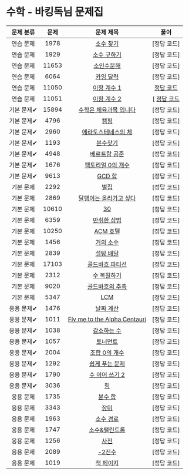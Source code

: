 # 수학 - 바킹독님 문제집

| 문제 분류 | 문제 | 문제 제목 | 풀이 | 
| :--: | :--: | :--: | :--: | 
| 연습 문제 | 1978 | [소수 찾기](https://www.acmicpc.net/problem/1978) | [정답 코드] | 
| 연습 문제 | 1929 | [소수 구하기](https://www.acmicpc.net/problem/1929) | [정답 코드] | 
| 연습 문제 | 11653 | [소인수분해](https://www.acmicpc.net/problem/11653) | [정답 코드] | 
| 연습 문제 | 6064 | [카잉 달력](https://www.acmicpc.net/problem/6064) | [정답 코드] |
| 연습 문제 | 11050 | [이항 계수 1](https://www.acmicpc.net/problem/11050) | [정답 코드](/수학/solution/11050-김지환.cpp) |
| 연습 문제 | 11051 | [이항 계수 2](https://www.acmicpc.net/problem/11051) | [ [정답 코드](/수학/solution/11051-김지환.cpp) | 
| 기본 문제✔ | 15894 | [수학은 체육과목 입니다](https://www.acmicpc.net/problem/15894) | [정답 코드] |
| 기본 문제✔ | 4796 | [캠핑](https://www.acmicpc.net/problem/4796) | [정답 코드] | 
| 기본 문제✔ | 2960 | [에라토스테네스의 체](https://www.acmicpc.net/problem/2960) | [정답 코드] | 
| 기본 문제✔ | 1193 | [분수찾기](https://www.acmicpc.net/problem/1193) | [정답 코드] | 
| 기본 문제✔ | 4948 | [베르트랑 공준](https://www.acmicpc.net/problem/4948) | [정답 코드] |
| 기본 문제✔ | 1676 | [팩토리얼 0의 개수](https://www.acmicpc.net/problem/1676) | [정답 코드] | 
| 기본 문제✔ | 9613 | [GCD 합](https://www.acmicpc.net/problem/9613) | [정답 코드] |
| 기본 문제 | 2292 | [벌집](https://www.acmicpc.net/problem/2292) | [정답 코드] | 
| 기본 문제 | 2869 | [달팽이는 올라가고 싶다](https://www.acmicpc.net/problem/2869) | [정답 코드] |
| 기본 문제 | 10610 | [30](https://www.acmicpc.net/problem/10610) | [정답 코드] |
| 기본 문제 | 6359 | [만취한 상범](https://www.acmicpc.net/problem/6359) | [정답 코드] | 
| 기본 문제 | 10250 | [ACM 호텔](https://www.acmicpc.net/problem/10250) | [정답 코드] | 
| 기본 문제 | 1456 | [거의 소수](https://www.acmicpc.net/problem/1456) | [정답 코드] |
| 기본 문제 | 2839 | [설탕 배달](https://www.acmicpc.net/problem/2839) | [정답 코드] |
| 기본 문제 | 17103 | [골드바흐 파티션](https://www.acmicpc.net/problem/17103) | [정답 코드] | 
| 기본 문제 | 2312 | [수 복원하기](https://www.acmicpc.net/problem/2312) | [정답 코드] | 
| 기본 문제 | 9020 | [골드바흐의 추측](https://www.acmicpc.net/problem/9020) | [정답 코드] |
| 기본 문제 | 5347 | [LCM](https://www.acmicpc.net/problem/5347) | [정답 코드] |
| 응용 문제✔ | 1476 | [날짜 계산](https://www.acmicpc.net/problem/1476) | [정답 코드] |
| 응용 문제✔ | 1011 | [Fly me to the Alpha Centauri](https://www.acmicpc.net/problem/1011) | [정답 코드] |
| 응용 문제✔ | 1038 | [감소하는 수](https://www.acmicpc.net/problem/1038) | [정답 코드] |
| 응용 문제✔ | 1057 | [토너먼트](https://www.acmicpc.net/problem/1057) | [정답 코드] |
| 응용 문제✔ | 2004 | [조합 0의 개수](https://www.acmicpc.net/problem/2004) | [정답 코드] | 
| 응용 문제✔ | 1292 | [쉽게 푸는 문제](https://www.acmicpc.net/problem/1292) | [정답 코드] | 
| 응용 문제✔ | 1790 | [수 이어 쓰기 2](https://www.acmicpc.net/problem/1790) | [정답 코드] | 
| 응용 문제✔ | 3036 | [링](https://www.acmicpc.net/problem/3036) | [정답 코드] |
| 응용 문제 | 1735 | [분수 합](https://www.acmicpc.net/problem/1735) | [정답 코드] |
| 응용 문제 | 3343 | [장미](https://www.acmicpc.net/problem/3343) | [정답 코드] | 
| 응용 문제 | 1963 | [소수 경로](https://www.acmicpc.net/problem/1963) | [정답 코드] |
| 응용 문제 | 1747 | [소수&amp;팰린드롬](https://www.acmicpc.net/problem/1747) | [정답 코드] |
| 응용 문제 | 1256 | [사전](https://www.acmicpc.net/problem/1256) | [정답 코드] | 
| 응용 문제 | 2089 | [-2진수](https://www.acmicpc.net/problem/2089) | [정답 코드] | 
| 응용 문제 | 1019 | [책 페이지](https://www.acmicpc.net/problem/1019) | [정답 코드] | 
